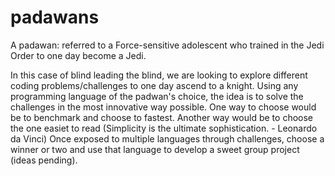 # padawans
A padawan: referred to a Force-sensitive adolescent who trained in the Jedi Order to one day become a Jedi.

In this case of blind leading the blind, we are looking to explore different coding problems/challenges to one day ascend to a knight. 
Using any programming language of the padwan's choice, the idea is to solve the challenges in the most innovative way possible. One way to choose would be to benchmark and choose to fastest. Another way would be to choose the one easiet to read (Simplicity is the ultimate sophistication. - Leonardo da Vinci)
Once exposed to multiple languages through challenges, choose a winner or two and use that language to develop a sweet group project (ideas pending).
